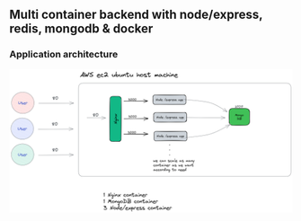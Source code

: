 ## Multi container backend with node/express, redis, mongodb & docker

### Application architecture

![App architecture](architecture.png)
